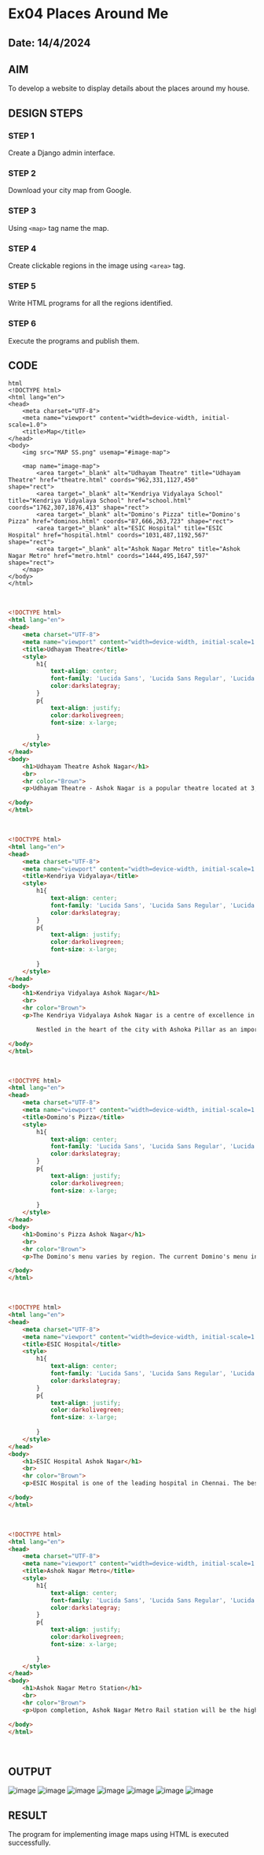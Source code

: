 # Ex04 Places Around Me
## Date: 14/4/2024

## AIM
To develop a website to display details about the places around my house.

## DESIGN STEPS

### STEP 1
Create a Django admin interface.

### STEP 2
Download your city map from Google.

### STEP 3
Using ```<map>``` tag name the map.

### STEP 4
Create clickable regions in the image using ```<area>``` tag.

### STEP 5
Write HTML programs for all the regions identified.

### STEP 6
Execute the programs and publish them.

## CODE
```
html
<!DOCTYPE html>
<html lang="en">
<head>
    <meta charset="UTF-8">
    <meta name="viewport" content="width=device-width, initial-scale=1.0">
    <title>Map</title>
</head>
<body>
    <img src="MAP SS.png" usemap="#image-map">

    <map name="image-map">
        <area target="_blank" alt="Udhayam Theatre" title="Udhayam Theatre" href="theatre.html" coords="962,331,1127,450" 
shape="rect">
        <area target="_blank" alt="Kendriya Vidyalaya School" title="Kendriya Vidyalaya School" href="school.html" coords="1762,307,1876,413" shape="rect">
        <area target="_blank" alt="Domino's Pizza" title="Domino's Pizza" href="dominos.html" coords="87,666,263,723" shape="rect">
        <area target="_blank" alt="ESIC Hospital" title="ESIC Hospital" href="hospital.html" coords="1031,487,1192,567" shape="rect">
        <area target="_blank" alt="Ashok Nagar Metro" title="Ashok Nagar Metro" href="metro.html" coords="1444,495,1647,597" shape="rect">
    </map>
</body>
</html>
```
<br>

```html
<!DOCTYPE html>
<html lang="en">
<head>
    <meta charset="UTF-8">
    <meta name="viewport" content="width=device-width, initial-scale=1.0">
    <title>Udhayam Theatre</title>
    <style>
        h1{
            text-align: center;
            font-family: 'Lucida Sans', 'Lucida Sans Regular', 'Lucida Grande', 'Lucida Sans Unicode', Geneva, Verdana, sans-serif;
            color:darkslategray;
        }
        p{
            text-align: justify;
            color:darkolivegreen;
            font-size: x-large;
            
        }
    </style>
</head>
<body>
    <h1>Udhayam Theatre Ashok Nagar</h1>
    <br>
    <hr color="Brown">
    <p>Udhayam Theatre - Ashok Nagar is a popular theatre located at 3, Pillar Road, Near Indian Oil Petrol Pump, Ashok Nagar, South, Chennai. Udhayam Theatre - Ashok Nagar has 4 screens. Movies now showing at Udhayam Theatre - Ashok Nagar are Japan, Jigarthanda DoubleX and Raid. Facilities available at Udhayam Theatre - Ashok Nagar are Parking Facility.</p>

</body>
</html>
```
<br>

```html
<!DOCTYPE html>
<html lang="en">
<head>
    <meta charset="UTF-8">
    <meta name="viewport" content="width=device-width, initial-scale=1.0">
    <title>Kendriya Vidyalaya</title>
    <style>
        h1{
            text-align: center;
            font-family: 'Lucida Sans', 'Lucida Sans Regular', 'Lucida Grande', 'Lucida Sans Unicode', Geneva, Verdana, sans-serif;
            color:darkslategray;
        }
        p{
            text-align: justify;
            color:darkolivegreen;
            font-size: x-large;
            
        }
    </style>
</head>
<body>
    <h1>Kendriya Vidyalaya Ashok Nagar</h1>
    <br>
    <hr color="Brown">
    <p>The Kendriya Vidyalaya Ashok Nagar is a centre of excellence in the field of secondary and senior secondary education. This institution produces holistic students with a strong feeling of National Integration and a unique sense of Indianness in them.

        Nestled in the heart of the city with Ashoka Pillar as an important landmark. About 14 kms from chennai Central station. Adjacent to the Police Training College.</p>

</body>
</html>
```
<br>

```html
<!DOCTYPE html>
<html lang="en">
<head>
    <meta charset="UTF-8">
    <meta name="viewport" content="width=device-width, initial-scale=1.0">
    <title>Domino's Pizza</title>
    <style>
        h1{
            text-align: center;
            font-family: 'Lucida Sans', 'Lucida Sans Regular', 'Lucida Grande', 'Lucida Sans Unicode', Geneva, Verdana, sans-serif;
            color:darkslategray;
        }
        p{
            text-align: justify;
            color:darkolivegreen;
            font-size: x-large;
            
        }
    </style>
</head>
<body>
    <h1>Domino's Pizza Ashok Nagar</h1>
    <br>
    <hr color="Brown">
    <p>The Domino's menu varies by region. The current Domino's menu in the United States features a variety of Italian-American main and side dishes. Pizza is the primary focus, with traditional, specialty, and custom pizzas available in a variety of crust styles and toppings. In 2011, Domino's launched artisan-style pizzas. Additional entrees include pasta, bread bowls, and oven-baked sandwiches. The menu offers chicken and bread side dishes, as well as beverages and desserts.</p>

</body>
</html>
```
<br>

```html
<!DOCTYPE html>
<html lang="en">
<head>
    <meta charset="UTF-8">
    <meta name="viewport" content="width=device-width, initial-scale=1.0">
    <title>ESIC Hospital</title>
    <style>
        h1{
            text-align: center;
            font-family: 'Lucida Sans', 'Lucida Sans Regular', 'Lucida Grande', 'Lucida Sans Unicode', Geneva, Verdana, sans-serif;
            color:darkslategray;
        }
        p{
            text-align: justify;
            color:darkolivegreen;
            font-size: x-large;
            
        }
    </style>
</head>
<body>
    <h1>ESIC Hospital Ashok Nagar</h1>
    <br>
    <hr color="Brown">
    <p>ESIC Hospital is one of the leading hospital in Chennai. The best healthcare professionals provide Comprehensive healthcare. It is located at K. K. Nagar. It provides advanced levels of care in over different specialties including General Medicine, General Surgery, Gynaecologist and Obstetrician, Paediatrician, ENT, Orthopaedics & Joint Replacement, Dentist, Ophthalmology.</p>

</body>
</html>
```
<br>

```html
<!DOCTYPE html>
<html lang="en">
<head>
    <meta charset="UTF-8">
    <meta name="viewport" content="width=device-width, initial-scale=1.0">
    <title>Ashok Nagar Metro</title>
    <style>
        h1{
            text-align: center;
            font-family: 'Lucida Sans', 'Lucida Sans Regular', 'Lucida Grande', 'Lucida Sans Unicode', Geneva, Verdana, sans-serif;
            color:darkslategray;
        }
        p{
            text-align: justify;
            color:darkolivegreen;
            font-size: x-large;
            
        }
    </style>
</head>
<body>
    <h1>Ashok Nagar Metro Station</h1>
    <br>
    <hr color="Brown">
    <p>Upon completion, Ashok Nagar Metro Rail station will be the highest elevated station in the entire Chennai Metro Rail system. Initially planned to have a ground floor, a concourse floor and a platform floor, four additional floors have been planned to the original plan to make it a six-storey structure, chiefly to generate revenue by letting out the floors to offices and commercial establishments. After completion, the station will have a height of more than 40 metres, which will be higher than the Alandur metro rail elevated station where the two corridors of Phase I of the Chennai Metro Rail (viz. Washermenpet-Airport and Central-St Thomas Mount lines) converge.</p>

</body>
</html>
```
<br>

## OUTPUT
![image](https://github.com/PGHARIHARAN33/NearMe/assets/123052484/b21f94ef-ac30-4016-a603-0278edb42e5f)
![image](https://github.com/PGHARIHARAN33/NearMe/assets/123052484/afe405a9-3b27-41ff-b9cd-827dd58e2322)
![image](https://github.com/PGHARIHARAN33/NearMe/assets/123052484/4efcbe29-402e-499f-b038-ef3dcadb34f8)
![image](https://github.com/PGHARIHARAN33/NearMe/assets/123052484/be4f4119-ead1-4362-b3c7-f71b37f6e3cb)
![image](https://github.com/PGHARIHARAN33/NearMe/assets/123052484/0db39b5c-9eff-4743-bd06-adf4b9d41b67)
![image](https://github.com/PGHARIHARAN33/NearMe/assets/123052484/002c5efe-616d-4c4b-a9dd-5a4ff61af32b)
![image](https://github.com/PGHARIHARAN33/NearMe/assets/123052484/c6c55918-296c-48b3-84c2-b5ce1a383619)




## RESULT
The program for implementing image maps using HTML is executed successfully.
